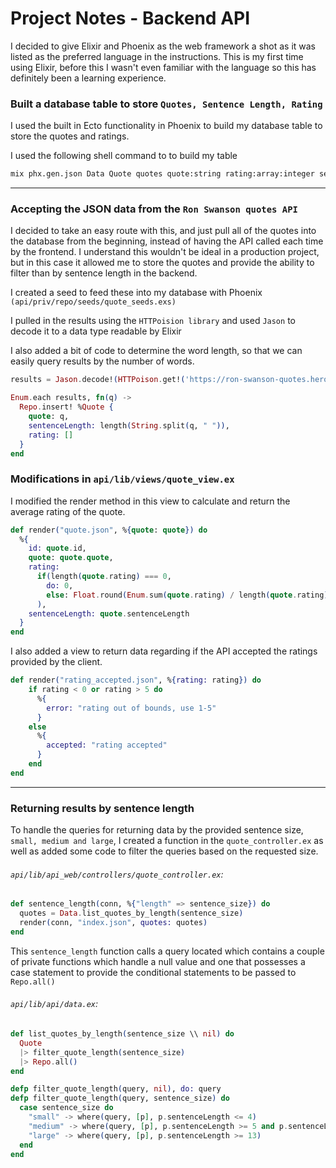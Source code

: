 # Project Notes - Backend API

I decided to give Elixir and Phoenix as the web framework a shot as it was listed as the preferred language in the instructions. This is my first time using Elixir, before this I wasn't even familiar with the language so this has definitely been a learning experience.


### Built a database table to store `Quotes, Sentence Length, Rating`

I used the built in Ecto functionality in Phoenix to build my database table to store the quotes and ratings.

I used the following shell command to to build my table

```bash
mix phx.gen.json Data Quote quotes quote:string rating:array:integer sentenceLength:integer
```
---

### Accepting the JSON data from the `Ron Swanson quotes API`

I decided to take an easy route with this, and just pull all of the quotes into the database from the beginning, instead of having the API called each time by the frontend. I understand this wouldn't be ideal in a production project, but in this case it allowed me to store the quotes and provide the ability to filter than by sentence length in the backend.

I created a seed to feed these into my database with Phoenix `(api/priv/repo/seeds/quote_seeds.exs)`

I pulled in the results using the `HTTPoision library` and used `Jason` to decode it to a data type readable by Elixir

I also added a bit of code to determine the word length, so that we can easily query results by the number of words.

```elixir
results = Jason.decode!(HTTPoison.get!('https://ron-swanson-quotes.herokuapp.com/v2/quotes/58').body)

Enum.each results, fn(q) ->
  Repo.insert! %Quote {
    quote: q,
    sentenceLength: length(String.split(q, " ")),
    rating: []
  }
end
```


### Modifications in `api/lib/views/quote_view.ex`

I modified the render method in this view to calculate and return the average rating of the quote.

```elixir
def render("quote.json", %{quote: quote}) do
  %{
    id: quote.id,
    quote: quote.quote,
    rating:
      if(length(quote.rating) === 0,
        do: 0,
        else: Float.round(Enum.sum(quote.rating) / length(quote.rating), 2)
      ),
    sentenceLength: quote.sentenceLength
  }
end
```

I also added a view to return data regarding if the API accepted the ratings provided by the client.

```elixir
def render("rating_accepted.json", %{rating: rating}) do
    if rating < 0 or rating > 5 do
      %{
        error: "rating out of bounds, use 1-5"
      }
    else
      %{
        accepted: "rating accepted"
      }
    end
end
```

---

### Returning results by sentence length

To handle the queries for returning data by the provided sentence size, `small, medium and large`, I created a function in the `quote_controller.ex` as well as added some code to filter the queries based on the requested size.


###### `api/lib/api_web/controllers/quote_controller.ex`:

```elixir
def sentence_length(conn, %{"length" => sentence_size}) do
  quotes = Data.list_quotes_by_length(sentence_size)
  render(conn, "index.json", quotes: quotes)
end
```

This `sentence_length` function calls a query located which contains a couple of private functions which handle a null value and one that possesses a case statement to provide the conditional statements to be passed to `Repo.all()`


###### `api/lib/api/data.ex`:
```elixir
def list_quotes_by_length(sentence_size \\ nil) do
  Quote
  |> filter_quote_length(sentence_size)
  |> Repo.all()
end

defp filter_quote_length(query, nil), do: query
defp filter_quote_length(query, sentence_size) do
  case sentence_size do
    "small" -> where(query, [p], p.sentenceLength <= 4)
    "medium" -> where(query, [p], p.sentenceLength >= 5 and p.sentenceLength <= 12)
    "large" -> where(query, [p], p.sentenceLength >= 13)
  end
end
```
